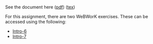 See the document here ([pdf](hw4.pdf)) ([tex](hw4.tex))

For this assignment, there are two WeBWorK exercises.  These can be accessed using the following:

* [Intro-6](assignment:Intro-6)
* [Intro-7](assignment:Intro-7)